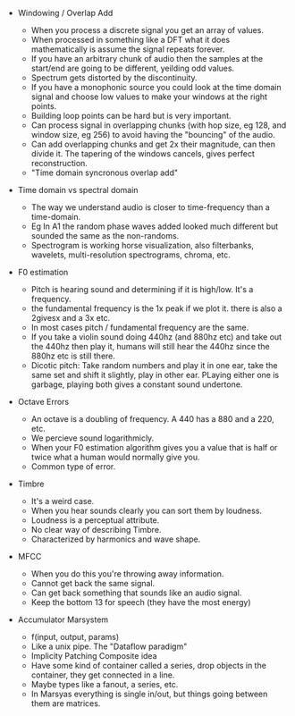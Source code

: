 - Windowing / Overlap Add
    + When you process a discrete signal you get an array of values.
    + When processed in something like a DFT what it does mathematically is assume the signal repeats forever.
    + If you have an arbitrary chunk of audio then the samples at the start/end are going to be different, yeilding odd values.
    + Spectrum gets distorted by the discontinuity.
    + If you have a monophonic source you could look at the time domain signal and choose low values to make your windows at the right points.
    + Building loop points can be hard but is very important.
    + Can process signal in overlapping chunks (with hop size, eg 128, and window size, eg 256) to avoid having the "bouncing" of the audio.
    + Can add overlapping chunks and get 2x their magnitude, can then divide it. The tapering of the windows cancels, gives perfect reconstruction.
    + "Time domain syncronous overlap add"

- Time domain vs spectral domain
    + The way we understand audio is closer to time-frequency than a time-domain.
    + Eg In A1 the random phase waves added looked much different but sounded the same as the non-randoms.
    + Spectrogram is working horse visualization, also filterbanks, wavelets, multi-resolution spectrograms, chroma, etc.

- F0 estimation
    + Pitch is hearing sound and determining if it is high/low. It's a frequency.
    + the fundamental frequency is the 1x peak if we plot it. there is also a 2givesx and a 3x etc.
    + In most cases pitch / fundamental frequency are the same.
    + If you take a violin sound doing 440hz (and 880hz etc) and take out the 440hz then play it, humans will still hear the 440hz since the 880hz etc is still there.
    + Dicotic pitch: Take random numbers and play it in one ear, take the same set and shift it slightly, play in other ear. PLaying either one is garbage, playing both gives a constant sound undertone.

- Octave Errors
    + An octave is a doubling of frequency. A 440 has a 880 and a 220, etc.
    + We percieve sound logarithmicly.
    + When your F0 estimation algorithm gives you a value that is half or twice what a human would normally give you.
    + Common type of error.

- Timbre
    + It's a weird case.
    + When you hear sounds clearly you can sort them by loudness.
    + Loudness is a perceptual attribute.
    + No clear way of describing Timbre.
    + Characterized by harmonics and wave shape.

- MFCC
    + When you do this you're throwing away information.
    + Cannot get back the same signal.
    + Can get back something that sounds like an audio signal.
    + Keep the bottom 13 for speech (they have the most energy)

- Accumulator Marsystem
    + f(input, output, params)
    + Like a unix pipe. The "Dataflow paradigm"
    + Implicity Patching Composite idea
    + Have some kind of container called a series, drop objects in the container, they get connected in a line.
    + Maybe types like a fanout, a series, etc.
    + In Marsyas everything is single in/out, but things going between them are matrices.

